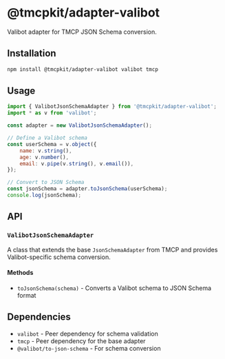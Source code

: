 # @tmcpkit/adapter-valibot

Valibot adapter for TMCP JSON Schema conversion.

## Installation

```bash
npm install @tmcpkit/adapter-valibot valibot tmcp
```

## Usage

```javascript
import { ValibotJsonSchemaAdapter } from '@tmcpkit/adapter-valibot';
import * as v from 'valibot';

const adapter = new ValibotJsonSchemaAdapter();

// Define a Valibot schema
const userSchema = v.object({
	name: v.string(),
	age: v.number(),
	email: v.pipe(v.string(), v.email()),
});

// Convert to JSON Schema
const jsonSchema = adapter.toJsonSchema(userSchema);
console.log(jsonSchema);
```

## API

### `ValibotJsonSchemaAdapter`

A class that extends the base `JsonSchemaAdapter` from TMCP and provides Valibot-specific schema conversion.

#### Methods

- `toJsonSchema(schema)` - Converts a Valibot schema to JSON Schema format

## Dependencies

- `valibot` - Peer dependency for schema validation
- `tmcp` - Peer dependency for the base adapter
- `@valibot/to-json-schema` - For schema conversion

